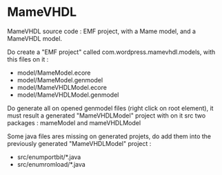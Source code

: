 # MameVHDL
MameVHDL source code : EMF project, with a Mame model, and a MameVHDL model.

Do create a "EMF project" called com.wordpress.mamevhdl.models, with this files on it :
* model/MameModel.ecore
* model/MameModel.genmodel
* model/MameVHDLModel.ecore
* model/MameVHDLModel.genmodel

Do generate all on opened genmodel files (right click on root element), it must result a generated "MameVHDLModel" project with on it src two packages : mameModel and mameVHDLModel

Some java files ares missing on generated projets, do add them into the previously generated "MameVHDLModel" project :
* src/enumportbit/*.java
* src/enumromload/*.java